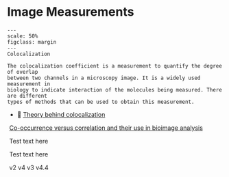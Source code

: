 # Image Measurements

```{figure} ../images/colocalization.png
---
scale: 50%
figclass: margin
---
Colocalization
```

```{dropdown} Colocalization
The colocalization coefficient is a measurement to quantify the degree of overlap
between two channels in a microscopy image. It is a widely used measurement in
biology to indicate interaction of the molecules being measured. There are different
types of methods that can be used to obtain this measurement.
```

- 📄 [Theory behind colocalization](https://svi.nl/ColocalizationTheory)

<i class="fa fa-file-text" aria-hidden="true" style="color:MediumSlateBlue;margin-right:5px"></i> [Co-occurrence versus correlation and their use in bioimage analysis](https://journals.biologists.com/jcs/article/131/3/jcs211847/77151/Image-co-localization-co-occurrence-versus)

<i class="fa fa-check fa-1x" style="color:DarkTurquoise;margin-right:5px"></i> Test text here

<i class="fas fa-file" style="color:DarkTurquoise;margin-right:5px"></i> Test text here

<i class="fas fa-file" style="color:DarkTurquoise;margin-right:5px"></i>
<i class="fas fa-bell"></i>
<i class="fa fa-bell"></i> v2
<i class="fa fa-file-code-o"></i> v4
<i class="fa fa-circle"></i> v3
<i class="fa fa-hourglass"></i> v4.4

<i class="fas fa-file" style="color:DarkTurquoise;margin-right:5px"></i>

